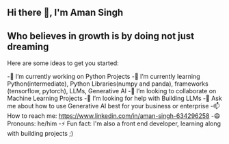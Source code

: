 ## Hi there 👋, I'm Aman Singh






<!--
**Aman697484/Aman697484** is a ✨ _special_ ✨ repository because its `README.md` (this file) appears on your GitHub profile.
-->
## Who believes in growth is by doing not just dreaming

Here are some ideas to get you started:

-🔭 I’m currently working on Python Projects 
-🌱 I’m currently learning Python(intermediate), Python Libraries(numpy and panda), frameworks (tensorflow, pytorch), LLMs, Generative AI
-👯 I’m looking to collaborate on Machine Learning Projects
-🤔 I’m looking for help with Building LLMs
-💬 Ask me about how to use Generative AI best for your business or enterprise
-📫 How to reach me: https://www.linkedin.com/in/aman-singh-634296258
-😄 Pronouns: he/him
-⚡ Fun fact: I'm also a front end developer, learning along with building projects ;) 

